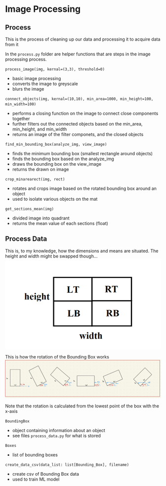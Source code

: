 # Image Processing

## Process
This is the process of cleaning up our data and processing it to acquire data from it

In the `process.py` folder are helper functions that are steps in the image processing process.

`process_image(img, kernal=(3,3), threshold=0)`
* basic image processing 
* converts the image to greyscale
* blurs the image

`connect_objects(img, kernal=(10,10), min_area=1000, min_height=100, min_width=100)`
* performs a closing function on the image to connect close components together
* further filters out the connected objects based on the min_area, min_height, and min_width
* returns an image of the filter componets, and the closed objects

`find_min_bounding_box(analyze_img, view_image)`
* finds the minimum bounding box (smallest rectangle around objects)
* finds the bounding box based on the analyze_img
* draws the bounding box on the view_image
* returns the drawn on image

`crop_minarearect(img, rect)`
* rotates and crops image based on the rotated bounding box around an object
* used to isolate various objects on the mat

`get_sections_mean(img)`
* divided image into quadrant
* returns the mean value of each sections (float)

## Process Data
This is, to my knowledge, how the dimensions and means are situated. The height and width might be swapped though...
![Dimensions](ImageProcessing\dimensions.png)

This is how the rotation of the Bounding Box works
![Bounding Box Rotation](ImageProcessing\rotations.png)

Note that the rotation is calculated from the lowest point of the box with the x-axis

`BoundingBox`
* object containing information about an object
* see files `process_data.py` for what is stored

`Boxes`
* list of bounding boxes

`create_data_csv(data_list: list[Bounding_Box], filename)`
* create csv of Bounding Box data
* used to train ML model